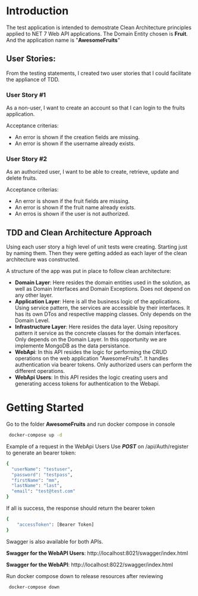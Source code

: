 # Introduction
The test application is intended to demostrate Clean Architecture principles applied to NET 7 Web API applications. 
The Domain Entity chosen is **Fruit**. And the application name is "**AwesomeFruits**"

## User Stories:
From the testing statements, I created two user stories that I could facilitate the appliance of TDD.

### User Story #1
As a non-user, I want to create an account so that I can login to the fruits application. 

Acceptance criterias:
- An error is shown if the creation fields are missing.
- An error is shown if the username already exists.

### User Story #2
As an authorized user, I want to be able to create, retrieve, update and delete fruits. 

Acceptance criterias:
- An error is shown if the fruit fields are missing.
- An error is shown if the fruit name already exists.
- An erros is shown if the user is not authorized.

## TDD and Clean Architecture Approach
Using each user story a high level of unit tests were creating. Starting just by naming them. Then they were getting added as each layer of the clean architecture was constructed.

A structure of the app was put in place to follow clean architecture:
- **Domain Layer**: Here resides the domain entities used in the solution, as well as Domain Interfaces and Domain Exceptions. Does not depend on any other layer.
- **Application Layer**: Here is all the business logic of the applications. Using service pattern, the services are accessible by their interfaces. It has its own DTos and respective mapping classes. Only depends on the Domain Level.
- **Infrastructure Layer**: Here resides the data layer. Using repository pattern it service as the concrete classes for the domain interfaces. Only depends on the Domain Layer. In this opportunity we are implemente MongoDB as the data persistance.
- **WebApi**: In this API resides the logic for performing the CRUD operations on the web application "AwesomeFruits". It handles authentication via bearer tokens. Only authorized users can perform the different operations. 
- **WebApi Users**: In this API resides the logic creating users and generating access tokens for authentication to the Webapi. 

# Getting Started
Go to the folder **AwesomeFruits** and run docker compose in console
```bash
 docker-compose up -d
```

Example of a request in the WebApi Users Use __*POST*__ on /api/Auth/register to generate an bearer token:
```bash
{
  "userName": "testuser",
  "password": "testpass",
  "firstName": "mm",
  "lastName": "last",
  "email": "test@test.com"
}
```
If all is success, the response should return the bearer token
```bash
{
    "accessToken": [Bearer Token]
}
```

Swagger is also available for both APIs. 

**Swagger for the WebAPI Users**:
http://localhost:8021/swagger/index.html

**Swagger for the WebAPI**:
http://localhost:8022/swagger/index.html

Run docker compose down to release resources after reviewing
```bash
 docker-compose down
```

